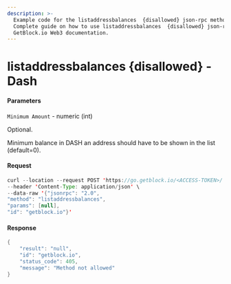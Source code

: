 ```yaml
---
description: >-
  Example code for the listaddressbalances  {disallowed} json-rpc method.
  Сomplete guide on how to use listaddressbalances  {disallowed} json-rpc in
  GetBlock.io Web3 documentation.
---
```


# listaddressbalances {disallowed} - Dash

#### Parameters

`Minimum Amount` - numeric (int)

Optional.

Minimum balance in DASH an address should have to be shown in the list (default=0).

#### Request

```java
curl --location --request POST 'https://go.getblock.io/<ACCESS-TOKEN>/' \
--header 'Content-Type: application/json' \
--data-raw '{"jsonrpc": "2.0",
"method": "listaddressbalances",
"params": [null],
"id": "getblock.io"}'
```

#### Response

```java
{
    "result": "null",
    "id": "getblock.io",
    "status_code": 405,
    "message": "Method not allowed"
}
```
